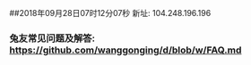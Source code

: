 ##2018年09月28日07时12分07秒 新址: 104.248.196.196
### 兔友常见问题及解答: https://github.com/wanggonging/d/blob/w/FAQ.md
